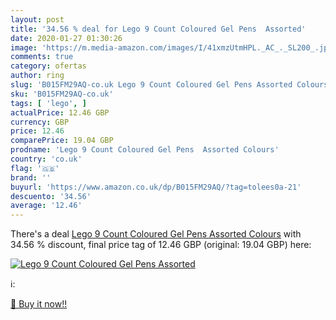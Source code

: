 ```yaml
---
layout: post
title: '34.56 % deal for Lego 9 Count Coloured Gel Pens  Assorted'
date: 2020-01-27 01:30:26
image: 'https://m.media-amazon.com/images/I/41xmzUtmHPL._AC_._SL200_.jpg'
comments: true
category: ofertas
author: ring
slug: 'B015FM29AQ-co.uk Lego 9 Count Coloured Gel Pens Assorted Colours'
sku: 'B015FM29AQ-co.uk'
tags: [ 'lego', ]
actualPrice: 12.46 GBP
currency: GBP
price: 12.46
comparePrice: 19.04 GBP
prodname: 'Lego 9 Count Coloured Gel Pens  Assorted Colours'
country: 'co.uk'
flag: '🇬🇧'
brand: ''
buyurl: 'https://www.amazon.co.uk/dp/B015FM29AQ/?tag=tolees0a-21'
descuento: '34.56'
average: '12.46'
---
```


There's a deal [Lego 9 Count Coloured Gel Pens  Assorted Colours](https://www.amazon.co.uk/dp/B015FM29AQ/?tag=tolees0a-21)  with  34.56 % discount, final price tag of  12.46 GBP (original: 19.04 GBP) here:

[![Lego 9 Count Coloured Gel Pens  Assorted](https://m.media-amazon.com/images/I/41xmzUtmHPL._AC_._SL200_.jpg)](https://www.amazon.co.uk/dp/B015FM29AQ/?tag=tolees0a-21)

ℹ️:


[🛒 Buy it now!!](https://www.amazon.co.uk/dp/B015FM29AQ/?tag=tolees0a-21)
